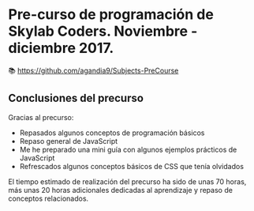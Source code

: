 # Pre-curso de programación de Skylab Coders. Noviembre - diciembre 2017.  

📚 https://github.com/agandia9/Subjects-PreCourse

## Conclusiones del precurso

Gracias al precurso:
* Repasados algunos conceptos de programación básicos
* Repaso general de JavaScript
* Me he preparado una mini guía con algunos ejemplos prácticos de JavaScript
* Refrescados algunos conceptos básicos de CSS que tenía olvidados

El tiempo estimado de realización del precurso ha sido de unas 70 horas, más unas 20 horas adicionales dedicadas al aprendizaje y repaso de conceptos relacionados.